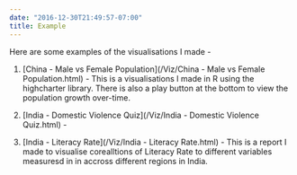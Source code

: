 ```yaml
---
date: "2016-12-30T21:49:57-07:00"
title: Example
---
```


Here are some examples of the visualisations I made - 

1. [China - Male vs Female Population](/Viz/China - Male vs Female Population.html) - This is a visualisations I made in R using the highcharter library. There is also a play button at the bottom to view the population growth over-time. 

2. [India - Domestic Violence Quiz](/Viz/India - Domestic Violence Quiz.html) - 

3. [India - Literacy Rate](/Viz/India - Literacy Rate.html) - This is a report I made to  visualise corealltions of Literacy Rate to different variables measuresd in  in accross different regions in India. 
